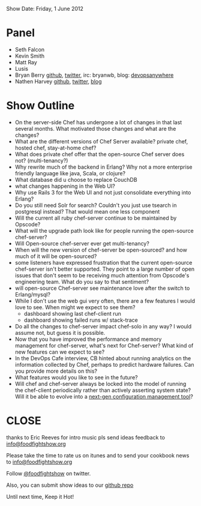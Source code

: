 Show Date: Friday, 1 June 2012

Panel
====

* Seth Falcon
* Kevin Smith
* Matt Ray
* Lusis
* Bryan Berry [github](http://github.com/bryanwb), [twitter](http://twitter.com/bryanwb), irc: bryanwb, blog: [devopsanywhere](http://devopsanywhere.blogspot.com)
* Nathen Harvey  [github](http://github.com/nathenharvey), [twitter](http://twitter.com/nathenharvey), [blog](http://www.nathenharvey.com/)

Show Outline
============

* On the server-side Chef has undergone a lot of changes in that last
  several months. What motivated those changes and what are the changes?
* What are the different versions of Chef Server available? private
  chef, hosted chef, stay-at-home chef?
* What does private chef offer that the open-source Chef server does
  not? (multi-tenancy?)
* Why rewrite much of the backend in Erlang? Why not a more enterprise
  friendly language like java, Scala, or clojure?
* What database did u choose to replace CouchDB
* what changes happening in the Web UI?
* Why use Rails 3 for the Web UI and not just consolidate everything into Erlang?
* Do you still need Solr for search? Couldn't you just use tsearch in
  postgresql instead? That would mean one less component
* Will the current all ruby chef-server continue to be maintained by Opscode?
* What will the upgrade path look like for people running the
  open-source chef-server?
* Will Open-source chef-server ever get multi-tenancy?
* When will the new version of chef-server be open-sourced? and how
  much of it will be open-sourced?
* some listeners have expressed frustration that the current
  open-source chef-server isn't better supported. They point to a
  large number of open issues that don't seem to be receiving much
  attention from Opscode's engineering team. What do you say to that sentiment?
* will open-source Chef-server see maintenance love after the switch
  to Erlang/mysql?
* While I don't use the web gui very often, there are a few features I
  would love to see. When might we expect to see them?
   * dashboard showing last chef-client run
   * dashboard showing failed runs w/ stack-trace
* Do all the changes to chef-server impact chef-solo in any way? I would assume not, but guess it is possible.
* Now that you have improved the performance and memory management for
  chef-server, what's next for Chef-server? What kind of new features
  can we expect to see?
* In the DevOps Cafe interview, CB hinted about running analytics on
  the information collected by Chef, perhaps to predict hardware
  failures. Can you provide more details on this?
* What features would you like to see in the future?
* Will chef and chef-server always be locked into the model of running the chef-client periodically rather than actively asserting system state?
  Will it be able to evolve into a [next-gen configuration management tool](http://blog.lusis.org/blog/2012/05/24/configuration-drift-and-next-gen-cm/)?

CLOSE
=====

thanks to Eric Reeves for intro music
pls send ideas feedback to info@foodfightshow.org

Please take the time to rate us on itunes and to send your cookbook
news to info@foodfightshow.org

Follow [@foodfightshow](http://twitter.com/foodfightshow) on twitter.

Also, you can submit show ideas to our [github repo](https://github.com/foodfight/showz)

Until next time, Keep it Hot!
